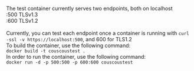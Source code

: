 The test container currently serves two endpoints, both on localhost<br/>
:500 TLSv1.3<br/>
:600 TLSv1.2<br/>
<br/>
Currently, you can test each endpoint once a container is running with `curl -ssl -v https://localhost:500`, and 600 for TLS1.2
<br/>
To build the container, use the following command:<br/>
`docker build -t couscoustest .`<br/>
In order to run the container, use the following command:<br/>
`docker run -d -p 500:500 -p 600:600 couscoustest`


